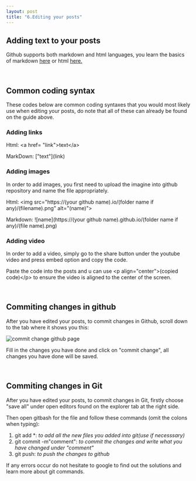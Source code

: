 ```yaml
---
layout: post
title: "6.Editing your posts"
---
```


<h2>Adding text to your posts</h2>
<p>Github supports both markdown and html languages, you learn the basics of markdown <a href="https://www.markdownguide.org/basic-syntax/">here</a>
  or html <a href="https://developer.mozilla.org/en-US/docs/Learn/Getting_started_with_the_web/HTML_basics"> here.</a></p>
<br />
<h2>Common coding syntax</h2>
<p>These codes below are common coding syntaxes that you would most likely use when editing your posts, 
  do note that all of these can already be found on the guide above.</p>
<h3>Adding links</h3>
<p>Html: &lta href= "link"&gttext&lt/a&gt</p>
<p>MarkDown: ["text"](link)</p>
<h3>Adding images</h3>
<p>In order to add images, you first need to upload the imagine into github repository and name the file appropriately.</p>
<p>Html: &ltimg src="https://(your github name).io/(folder name if any)/(filename).png" alt="(name)"&gt</p>
<p>Markdown: ![name](https://(your github name).github.io/(folder name if any)/(file name).png)</p>
<h3>Adding video</h3>
<p>In order to add a video, simply go to the share button under the youtube video and press embed option and copy the code.</p>
<p>Paste the code into the posts and u can use &ltp align="center"&gt(copied code)&lt/p&gt to ensure the video is aligned to the center of the screen.</p>
<br />
<h2>Commiting changes in github</h2>
<p>After you have edited your posts, to commit changes in Github, scroll down to the tab where it shows you this:</p>
<img src= "https://dfslimjr.github.io/images/commit-change-github.png" alt="commit change github page">

<p>Fill in the changes you have done and click on "commit change", all changes you have done will be saved.</p>
<br />
<h2>Commiting changes in Git</h2>
<p>After you have edited your posts, to commit changes in Git, firstly choose "save all" under open editors found on the explorer tab at the right side.</p>
<p>Then open gitbash for the file and follow these commands (omit the colons when typing):</p>
<ol>
  <li>git add *: <i>to add all the new files you added into git(use if necesssary)</i></li>
  <li>git commit -m"comment": <i>to commit the changes and write what you have changed under "comment"</i></li>
  <li>git push: <i>to push the changes to github</i></li>
</ol>
<p>If any errors occur do not hesitate to google to find out the solutions and learn more about git commands.</p>



    

